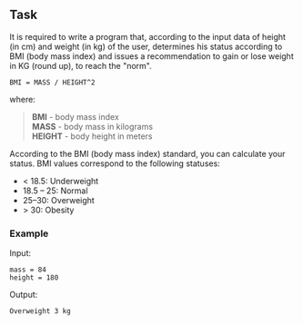 ## Task

It is required to write a program that, according to the input data of height (in cm) and weight (in kg) of the user, 
determines his status according to BMI (body mass index) and issues a recommendation to gain or lose weight in KG (round up),
to reach the "norm".

```
BMI = MASS / HEIGHT^2
```

where:

> **BMI** - body mass index  
> **MASS** - body mass in kilograms  
> **HEIGHT** - body height in meters  

According to the BMI (body mass index) standard, you can calculate your status. BMI values correspond to the following statuses:

- < 18.5: Underweight 
- 18.5 – 25: Normal 
- 25–30: Overweight
- \> 30: Obesity


### Example

Input:
```
mass = 84
height = 180
```

Output:
```
Overweight 3 kg
```